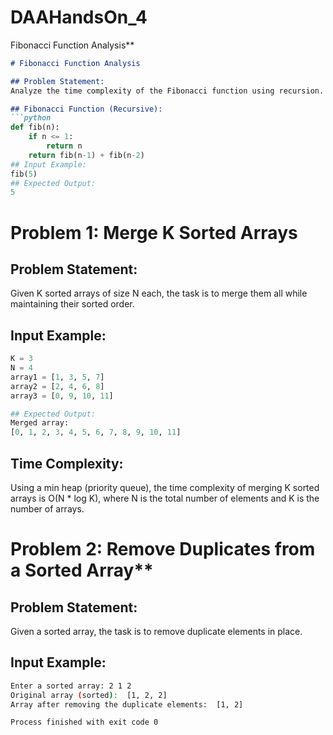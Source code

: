 # DAAHandsOn_4

Fibonacci Function Analysis**

```markdown
# Fibonacci Function Analysis

## Problem Statement:
Analyze the time complexity of the Fibonacci function using recursion.

## Fibonacci Function (Recursive):
```python
def fib(n):
    if n <= 1:
        return n
    return fib(n-1) + fib(n-2)
## Input Example:
fib(5)
## Expected Output:
5

```
# Problem 1: Merge K Sorted Arrays

## Problem Statement:
Given K sorted arrays of size N each, the task is to merge them all while maintaining their sorted order.

## Input Example:
```python
K = 3
N = 4
array1 = [1, 3, 5, 7]
array2 = [2, 4, 6, 8]
array3 = [0, 9, 10, 11]

## Expected Output:
Merged array:
[0, 1, 2, 3, 4, 5, 6, 7, 8, 9, 10, 11]
```
## Time Complexity:

Using a min heap (priority queue), the time complexity of merging K sorted arrays is O(N * log K), where N is the total number of elements and K is the number of arrays.

# Problem 2: Remove Duplicates from a Sorted Array**

## Problem Statement:
Given a sorted array, the task is to remove duplicate elements in place.

## Input Example:
```bash
Enter a sorted array: 2 1 2
Original array (sorted):  [1, 2, 2]
Array after removing the duplicate elements:  [1, 2]

Process finished with exit code 0
